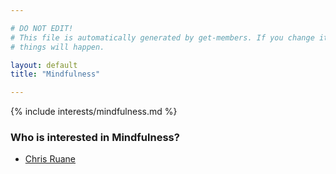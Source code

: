 ```yaml
---

# DO NOT EDIT!
# This file is automatically generated by get-members. If you change it, bad
# things will happen.

layout: default
title: "Mindfulness"

---
```


{% include interests/mindfulness.md %}

### Who is interested in Mindfulness?


* [Chris Ruane](members/chris-ruane.html)
